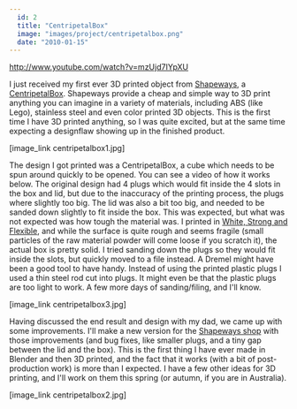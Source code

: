 ```yaml
---
  id: 2
  title: "CentripetalBox"
  image: "images/project/centripetalbox.png"
  date: "2010-01-15"
---
```


http://www.youtube.com/watch?v=mzUjd7IYpXU

I just received my first ever 3D printed object from [Shapeways](http://www.shapeways.com/), a [CentripetalBox](http://www.shapeways.com/model/69177/centripetalbox.html). Shapeways provide a cheap and simple way to 3D print anything you can imagine in a variety of materials, including ABS (like Lego), stainless steel and even color printed 3D objects. This is the first time I have 3D printed anything, so I was quite excited, but at the same time expecting a designflaw showing up in the finished product.

[image_link centripetalbox1.jpg]

The design I got printed was a CentripetalBox, a cube which needs to be spun around quickly to be opened. You can see a video of how it works below. The original design had 4 plugs which would fit inside the 4 slots in the box and lid, but due to the inaccuracy of the printing process, the plugs where slightly too big. The lid was also a bit too big, and needed to be sanded down slightly to fit inside the box. This was expected, but what was not expected was how tough the material was. I printed in [White, Strong and Flexible](http://www.shapeways.com/materials/white_strong_flexible), and while the surface is quite rough and seems fragile (small particles of the raw material powder will come loose if you scratch it), the actual box is pretty solid. I tried sanding down the plugs so they would fit inside the slots, but quickly moved to a file instead. A Dremel might have been a good tool to have handy. Instead of using the printed plastic plugs I used a thin steel rod cut into plugs. It might even be that the plastic plugs are too light to work. A few more days of sanding/filing, and I'll know.

[image_link centripetalbox3.jpg]

Having discussed the end result and design with my dad, we came up with some improvements. I'll make a new version for the [Shapeways shop](http://www.shapeways.com/shops/gundersen) with those improvements (and bug fixes, like smaller plugs, and a tiny gap between the lid and the box). This is the first thing I have ever made in Blender and then 3D printed, and the fact that it works (with a bit of post-production work) is more than I expected. I have a few other ideas for 3D printing, and I'll work on them this spring (or autumn, if you are in Australia).

[image_link centripetalbox2.jpg]
